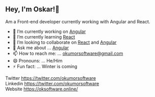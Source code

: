 ## Hey, I'm Oskar!👋

Am a Front-end developer currently working with Angular and React.

- 🔭 I’m currently working on [Angular](https://angular.io/)
- 🌱 I’m currently learning [React](https://www.google.com)
- 👯 I’m looking to collaborate on [React](https://www.google.com) and [Angular](https://angular.io/)
- 💬 Ask me about ... [Angular](https://angular.io/) 
- 📫 How to reach me: ... okumorsoftware@gmail.com
- 😄 Pronouns: ... He/Him
- ⚡ Fun fact: ... Winter is coming

Twitter https://twitter.com/okumorsoftware \
Linkedin https://twitter.com/okumorsoftware \
Website https://oksoftware.online/
